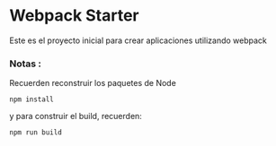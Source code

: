 # Webpack Starter

Este es el proyecto inicial para crear aplicaciones utilizando webpack

### Notas :
Recuerden reconstruir los paquetes de Node

```
npm install
```

y para construir el build, recuerden:

```
npm run build
```
